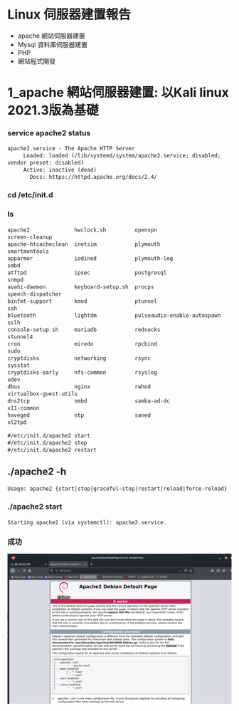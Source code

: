 # Linux 伺服器建置報告

 - apache 網站伺服器建置
 - Mysql 資料庫伺服器建置
 - PHP
 - 網站程式開發

# 1_apache 網站伺服器建置: 以Kali linux 2021.3版為基礎

### service apache2 status
```
apache2.service - The Apache HTTP Server
     Loaded: loaded (/lib/systemd/system/apache2.service; disabled; vendor preset: disabled)
     Active: inactive (dead)
       Docs: https://httpd.apache.org/docs/2.4/
```
### cd /etc/init.d

### ls
```
apache2              hwclock.sh         openvpn                      screen-cleanup
apache-htcacheclean  inetsim            plymouth                     smartmontools
apparmor             iodined            plymouth-log                 smbd
atftpd               ipsec              postgresql                   snmpd
avahi-daemon         keyboard-setup.sh  procps                       speech-dispatcher
binfmt-support       kmod               ptunnel                      ssh
bluetooth            lightdm            pulseaudio-enable-autospawn  sslh
console-setup.sh     mariadb            redsocks                     stunnel4
cron                 miredo             rpcbind                      sudo
cryptdisks           networking         rsync                        sysstat
cryptdisks-early     nfs-common         rsyslog                      udev
dbus                 nginx              rwhod                        virtualbox-guest-utils
dns2tcp              nmbd               samba-ad-dc                  x11-common
haveged              ntp                saned                        xl2tpd
```


```
#/etc/init.d/apache2 start
#/etc/init.d/apache2 stop
#/etc/init.d/apache2 restart
```
## ./apache2 -h 
```
Usage: apache2 {start|stop|graceful-stop|restart|reload|force-reload}
```
### ./apache2 start
```
Starting apache2 (via systemctl): apache2.service.
```
### 成功

![apache1.png](./apache1.png)
